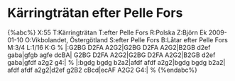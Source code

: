 # Kärringträtan efter Pelle Fors

{%abc%}
X:55
T:Kärringträtan
T:efter Pelle Fors
R:Polska
Z:Björn Ek 2009-01-10
O:Vikbolandet, Östergötland
S:efter Pelle Fors
B:Låtar efter Pelle Fors
M:3/4
L:1/16
K:G
%
|:G2BG D2FA A2G2|G2BG D2FA A2G2|B2GB d2ef gaba|gfgb agfe dcBA|
G2BG D2FA A2G2|G2BG D2FA A2G2|B2GB d2ef gaba|gfdf a2g2 g4:|
%
|:bgdg bgdg b2a2|afdf afdf a2g2|bgdg bgdg b2a2|
afdf afdf a2g2|d2ef g2B2 cBcd|ecAF A2G2 G4:|
%
{%endabc%}

